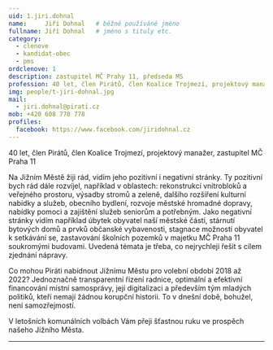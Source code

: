 ```yaml
---
uid: 1.jiri.dohnal
name:     Jiří Dohnal  	# běžně používáné jméno
fullname: Jiří Dohnal  	# jméno s tituly etc.
category:
  - clenove
  - kandidat-obec
  - pms  
ordclenove: 1
description: zastupitel MČ Prahy 11, předseda MS
profession: 40 let, člen Pirátů, člen Koalice Trojmezí, projektový manažer, zastupitel MČ Praha 11
img: people/t-jiri-dohnal.jpg
mail:
  - jiri.dohnal@pirati.cz
mob: +420 608 770 778
profiles:
  facebook: https://www.facebook.com/jiridohnal.cz
---
```


40 let, člen Pirátů, člen Koalice Trojmezí, projektový manažer, zastupitel MČ Praha 11
 
Na Jižním Městě žiji rád, vidím jeho pozitivní i negativní stránky. Ty pozitivní bych rád dále rozvíjel, například v oblastech: rekonstrukcí vnitrobloků a veřejného prostoru, výsadby stromů a zeleně, dalšího rozšíření kulturní nabídky a služeb, obecního bydlení, rozvoje městské hromadné dopravy, nabídky pomoci a zajištění služeb seniorům a potřebným. Jako negativní stránky vidím například úbytek obyvatel naší městské části, stárnutí bytových domů a prvků občanské vybavenosti, stagnace možností obyvatel k setkávání se, zastavování školních pozemků v majetku MČ Praha 11 soukromými budovami. Uvedená témata je třeba, co nejrychleji řešit s cílem zjednání nápravy.
 
Co mohou Piráti nabídnout Jižnímu Městu pro volební období 2018 až 2022? Jednoznačně transparentní řízení radnice, optimální a efektivní financování místní samosprávy, její digitalizaci a především tým mladých politiků, kteří nemají žádnou korupční historii. To v dnešní době, bohužel, není samozřejmostí.
 
V letošních komunálních volbách Vám přeji šťastnou ruku ve prospěch našeho Jižního Města.

---